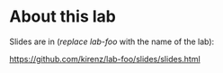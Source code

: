 # About this lab

Slides are in (*replace lab-foo* with the name of the lab):

https://github.com/kirenz/lab-foo/slides/slides.html

